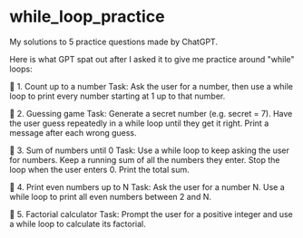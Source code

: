 # while_loop_practice
My solutions to 5 practice questions made by ChatGPT.


Here is what GPT spat out after I asked it to give me practice around "while" loops:

🔄 1. Count up to a number
Task: Ask the user for a number, then use a while loop to print every number starting at 1 up to that number.

🔄 2. Guessing game
Task: Generate a secret number (e.g. secret = 7). Have the user guess repeatedly in a while loop until they get it right. Print a message after each wrong guess.

🔄 3. Sum of numbers until 0
Task: Use a while loop to keep asking the user for numbers. Keep a running sum of all the numbers they enter. Stop the loop when the user enters 0. Print the total sum.

🔄 4. Print even numbers up to N
Task: Ask the user for a number N. Use a while loop to print all even numbers between 2 and N.

🔄 5. Factorial calculator
Task: Prompt the user for a positive integer and use a while loop to calculate its factorial.
